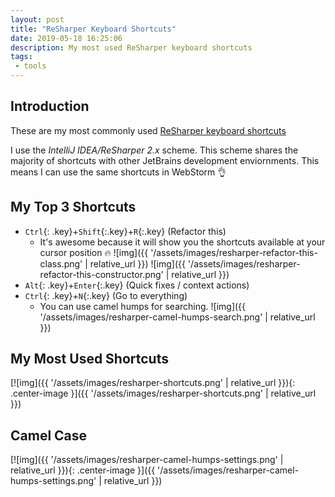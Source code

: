 ```yaml
---
layout: post
title: "ReSharper Keyboard Shortcuts"
date: 2019-05-18 16:25:06
description: My most used ReSharper keyboard shortcuts
tags: 
 - tools
---
```


## Introduction

These are my most commonly used [ReSharper keyboard shortcuts](https://www.jetbrains.com/resharper/docs/ReSharper_DefaultKeymap_IDEAscheme.pdf)

I use the _IntelliJ IDEA/ReSharper 2.x_ scheme. This scheme shares the majority of shortcuts with other JetBrains development enviornments. This means I can use the same shortcuts in WebStorm 👌

## My Top 3 Shortcuts

* `Ctrl`{: .key}+`Shift`{:.key}+`R`{:.key} (Refactor this)
  * It's awesome because it will show you the shortcuts available at your cursor position 🔥 ![img]({{ '/assets/images/resharper-refactor-this-class.png' | relative_url }}) ![img]({{ '/assets/images/resharper-refactor-this-constructor.png' | relative_url }})
* `Alt`{: .key}+`Enter`{:.key} (Quick fixes / context actions)
* `Ctrl`{: .key}+`N`{:.key} (Go to everything)
  * You can use camel humps for searching. ![img]({{ '/assets/images/resharper-camel-humps-search.png' | relative_url }})

## My Most Used Shortcuts

[![img]({{ '/assets/images/resharper-shortcuts.png' | relative_url }}){: .center-image }]({{ '/assets/images/resharper-shortcuts.png' | relative_url }})

## Camel Case 

[![img]({{ '/assets/images/resharper-camel-humps-settings.png' | relative_url }}){: .center-image }]({{ '/assets/images/resharper-camel-humps-settings.png' | relative_url }})
